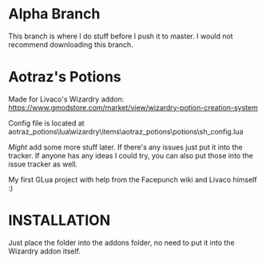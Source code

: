 # Alpha Branch
This branch is where I do stuff before I push it to master. I would not recommend downloading this branch.

# Aotraz's Potions
Made for Livaco's Wizardry addon: https://www.gmodstore.com/market/view/wizardry-potion-creation-system

Config file is located at aotraz_potions\lua\wizardry\items\aotraz_potions\potions\sh_config.lua


*Might* add some more stuff later. If there's any issues just put it into the tracker. If anyone has any ideas I could try, you can also put those into the issue tracker as well.

My first GLua project with help from the Facepunch wiki and Livaco himself :)


# INSTALLATION

Just place the folder into the addons folder, no need to put it into the Wizardry addon itself.
